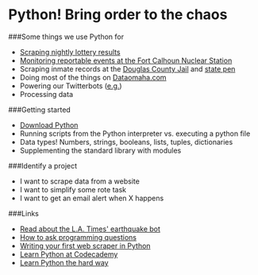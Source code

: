 # Python! Bring order to the chaos

###Some things we use Python for
<ul>
<li><a href="https://github.com/OWH-projects/lotto-scraper">Scraping nightly lottery results</a></li>
<li><a href="https://github.com/cjwinchester/fcs-events">Monitoring reportable events at the Fort Calhoun Nuclear Station</a></li>
<li>Scraping inmate records at the <a href="https://github.com/cjwinchester/douglas-county-jail-scraper">Douglas County Jail</a> and <a href="https://github.com/cjwinchester/neb-prison-scraper">state pen</a></li>
<li>Doing most of the things on <a href="http://www.dataomaha.com">Dataomaha.com</a></li>
<li>Powering our Twitterbots (<a href="https://github.com/cjwinchester/dutchowh">e.g.</a>)</li>
<li>Processing data</li>
</ul>

###Getting started
<ul>
<li><a href="https://www.python.org/download/releases/2.7/">Download Python</a></li>
<li>Running scripts from the Python interpreter vs. executing a python file</li>
<li>Data types! Numbers, strings, booleans, lists, tuples, dictionaries</li>
<li>Supplementing the standard library with modules</li>
</ul>

###Identify a project
<ul>
<li>I want to scrape data from a website</li>
<li>I want to simplify some rote task</li>
<li>I want to get an email alert when X happens</li>
</ul>

###Links
<ul>
<li><a href="http://www.niemanlab.org/2014/03/when-robots-help-human-journalists-this-post-was-created-by-an-algorithm-written-by-the-author/">Read about the L.A. Times' earthquake bot</a></li>
<li><a href="http://www.propublica.org/nerds/item/how-to-ask-programming-questions">How to ask programming questions</a></li>
<li><a href="http://first-web-scraper.readthedocs.org/en/latest/">Writing your first web scraper in Python</a></li>
<li><a href="http://www.codecademy.com/tracks/python">Learn Python at Codecademy</a></li>
<li><a href="http://learnpythonthehardway.org/book/">Learn Python the hard way</a></li>
</ul>
